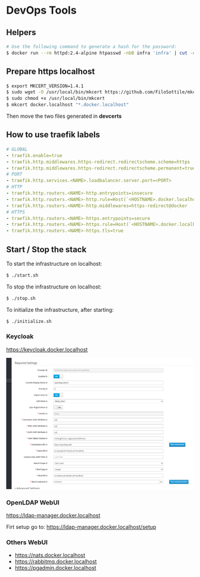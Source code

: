 # DevOps Tools

## Helpers

```sh
# Use the following command to generate a hash for the password:
$ docker run --rm httpd:2.4-alpine htpasswd -nbB infra 'infra' | cut -d ":" -f 2
```

## Prepare https localhost

```sh
$ export MKCERT_VERSION=1.4.1
$ sudo wget -O /usr/local/bin/mkcert https://github.com/FiloSottile/mkcert/releases/download/v$MKCERT_VERSION/mkcert-v$MKCERT_VERSION-linux-amd64
$ sudo chmod +x /usr/local/bin/mkcert
$ mkcert docker.localhost "*.docker.localhost"
```

Then move the two files generated in __devcerts__

## How to use traefik labels

```yaml
# GLOBAL
- traefik.enable=true
- traefik.http.middlewares.https-redirect.redirectscheme.scheme=https
- traefik.http.middlewares.https-redirect.redirectscheme.permanent=true
# PORT
- traefik.http.services.<NAME>.loadbalancer.server.port=<PORT>
# HTTP
- traefik.http.routers.<NAME>-http.entrypoints=insecure
- traefik.http.routers.<NAME>-http.rule=Host(`<HOSTNAME>.docker.localhost`)
- traefik.http.routers.<NAME>-http.middlewares=https-redirect@docker
# HTTPS
- traefik.http.routers.<NAME>-https.entrypoints=secure
- traefik.http.routers.<NAME>-https.rule=Host(`<HOSTNAME>.docker.localhost`)
- traefik.http.routers.<NAME>-https.tls=true
```

## Start / Stop the stack

To start the infrastructure on localhost:

```sh
$ ./start.sh
```

To stop the infrastructure on localhost:

```sh
$ ./stop.sh
```

To initialize the infrastructure, after starting:

```sh
$ ./initialize.sh
```

### Keycloak

https://keycloak.docker.localhost

![Keycloak setup](./keycloak_user_federation.png)

### OpenLDAP WebUI

https://ldap-manager.docker.localhost

Firt setup go to: https://ldap-manager.docker.localhost/setup

### Others WebUI

* https://nats.docker.localhost
* https://rabbitmq.docker.localhost
* https://pgadmin.docker.localhost
